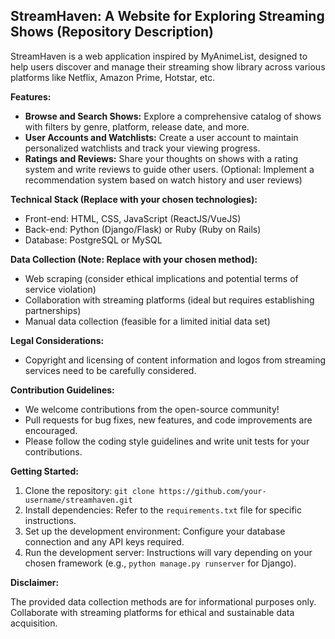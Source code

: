 ## StreamHaven: A Website for Exploring Streaming Shows (Repository Description)

StreamHaven is a web application inspired by MyAnimeList, designed to help users discover and manage their streaming show library across various platforms like Netflix, Amazon Prime, Hotstar, etc.

**Features:**

* **Browse and Search Shows:** Explore a comprehensive catalog of shows with filters by genre, platform, release date, and more.
* **User Accounts and Watchlists:** Create a user account to maintain personalized watchlists and track your viewing progress.
* **Ratings and Reviews:**  Share your thoughts on shows with a rating system and write reviews to guide other users. (Optional: Implement a recommendation system based on watch history and user reviews)

**Technical Stack (Replace with your chosen technologies):**

* Front-end: HTML, CSS, JavaScript (ReactJS/VueJS)
* Back-end: Python (Django/Flask) or Ruby (Ruby on Rails)
* Database: PostgreSQL or MySQL

**Data Collection (Note: Replace with your chosen method):**

* Web scraping (consider ethical implications and potential terms of service violation)
* Collaboration with streaming platforms (ideal but requires establishing partnerships)
* Manual data collection (feasible for a limited initial data set)

**Legal Considerations:**

* Copyright and licensing of content information and logos from streaming services need to be carefully considered.

**Contribution Guidelines:**

* We welcome contributions from the open-source community!
* Pull requests for bug fixes, new features, and code improvements are encouraged.
* Please follow the coding style guidelines and write unit tests for your contributions.

**Getting Started:**

1. Clone the repository: `git clone https://github.com/your-username/streamhaven.git`
2. Install dependencies: Refer to the `requirements.txt` file for specific instructions.
3. Set up the development environment: Configure your database connection and any API keys required.
4. Run the development server: Instructions will vary depending on your chosen framework (e.g., `python manage.py runserver` for Django).

**Disclaimer:**

The provided data collection methods are for informational purposes only. Collaborate with streaming platforms for ethical and sustainable data acquisition.

